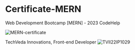 # Certificate-MERN
Web Development Bootcamp [MERN] - 2023 CodeHelp


![MERN-certificate](https://github.com/alwaysAnsh/Certificate-MERN/assets/121539688/241ea5bc-a4ae-40e2-afd8-11156cc44a80)

TechVeda Innovations, Front-end Developer
![TVII22IP1029](https://github.com/alwaysAnsh/Certificate-MERN/assets/121539688/ca4700ab-bd78-4490-8e83-5580680bbe82)
